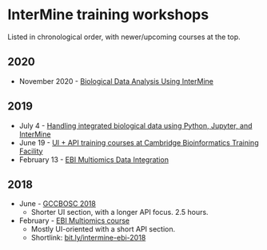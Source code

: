 # InterMine training workshops

Listed in chronological order, with newer/upcoming courses at the top.

## 2020

- November 2020 - [Biological Data Analysis Using InterMine](https://github.com/intermine/training-workshops/tree/master/2020)

## 2019

- July 4 - [Handling integrated biological data using Python, Jupyter, and InterMine](2019/2019-07-04-gcc-overview)
- June 19 - [UI + API training courses at Cambridge Bioinformatics Training Facility](2019/2019-06-19-genetics-overview)
- February 13 - [EBI Multiomics Data Integration](2019/ebi-multiomics)

## 2018

- June - [GCCBOSC 2018](http://intermine.org/bosc-2018/)
    - Shorter UI section, with a longer API focus. 2.5 hours.
- February - [EBI Multiomics course](https://yochannah.github.io/EBI-multiomics-resources-2018/index.html)
    - Mostly UI-oriented with a short API section.
    - Shortlink: [bit.ly/intermine-ebi-2018](http://bit.ly/intermine-ebi-2018)
